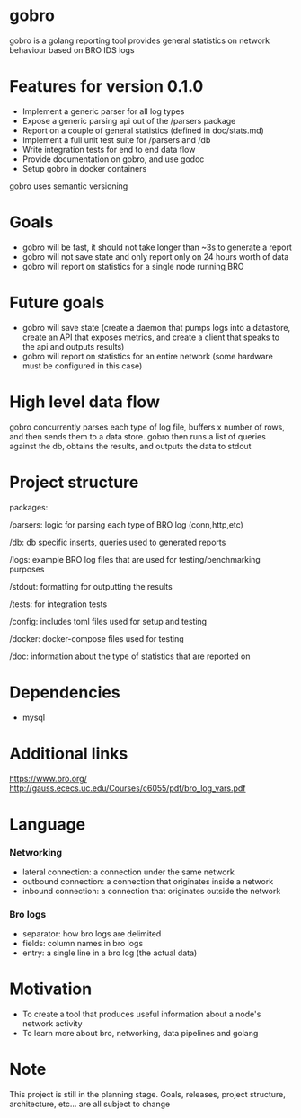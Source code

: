 # gobro

gobro is a golang reporting tool provides general statistics on network behaviour based on BRO IDS logs 

# Features for version 0.1.0

* Implement a generic parser for all log types 
* Expose a generic parsing api out of the /parsers package
* Report on a couple of general statistics (defined in doc/stats.md)
* Implement a full unit test suite for /parsers and /db 
* Write integration tests for end to end data flow
* Provide documentation on gobro, and use godoc
* Setup gobro in docker containers

gobro uses semantic versioning 

# Goals 

* gobro will be fast, it should not take longer than ~3s to generate a report 
* gobro will not save state and only report only on 24 hours worth of data
* gobro will report on statistics for a single node running BRO

# Future goals

* gobro will save state
(create a daemon that pumps logs into a datastore, create an API that exposes metrics, and
create a client that speaks to the api and outputs results)
* gobro will report on statistics for an entire network 
(some hardware must be configured in this case)

# High level data flow

gobro concurrently parses each type of log file, buffers x number of rows, and then sends them to 
a data store. gobro then runs a list of queries against the db, obtains the results, and 
outputs the data to stdout

# Project structure 

packages:

/parsers: logic for parsing each type of BRO log (conn,http,etc) 

/db: db specific inserts, queries used to generated reports

/logs: example BRO log files that are used for testing/benchmarking purposes

/stdout: formatting for outputting the results 

/tests: for integration tests 

/config: includes toml files used for setup and testing

/docker: docker-compose files used for testing

/doc: information about the type of statistics that are reported on

# Dependencies

* mysql

# Additional links

https://www.bro.org/
http://gauss.ececs.uc.edu/Courses/c6055/pdf/bro_log_vars.pdf

# Language

### Networking

* lateral connection: a connection under the same network 
* outbound connection: a connection that originates inside a network  
* inbound connection: a connection that originates outside the network 

### Bro logs

* separator: how bro logs are delimited
* fields: column names in bro logs
* entry: a single line in a bro log (the actual data)

# Motivation

* To create a tool that produces useful information about a node's network activity 
* To learn more about bro, networking, data pipelines and golang

# Note

This project is still in the planning stage. Goals, releases, project structure, architecture, etc... are all subject to change


